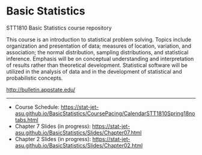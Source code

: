 # Basic Statistics

STT1810 Basic Statistics course repository

This course is an introduction to statistical problem solving. Topics include organization and presentation of data; measures of location, variation, and association; the normal distribution, sampling distributions, and statistical inference. Emphasis will be on conceptual understanding and interpretation of results rather than theoretical development. Statistical software will be utilized in the analysis of data and in the development of statistical and probabilistic concepts.

http://bulletin.appstate.edu/

<hr>

* Course Schedule: https://stat-jet-asu.github.io/BasicStatistics/CoursePacing/CalendarSTT1810Spring18notabs.html
* Chapter 7 Slides (in progress): https://stat-jet-asu.github.io/BasicStatistics/Slides/Chapter07.html
* Chapter 2 Slides (in progress): https://stat-jet-asu.github.io/BasicStatistics/Slides/Chapter02.html
